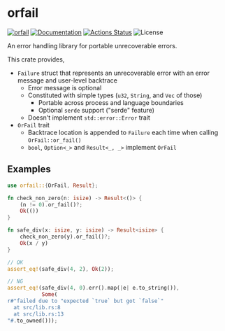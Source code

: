 orfail
======

[![orfail](https://img.shields.io/crates/v/orfail.svg)](https://crates.io/crates/orfail)
[![Documentation](https://docs.rs/orfail/badge.svg)](https://docs.rs/orfail)
[![Actions Status](https://github.com/sile/orfail/workflows/CI/badge.svg)](https://github.com/sile/orfail/actions)
![License](https://img.shields.io/crates/l/orfail)

An error handling library for portable unrecoverable errors.

This crate provides,

- `Failure` struct that represents an unrecoverable error with an error message and user-level backtrace
  - Error message is optional
  - Constituted with simple types (`u32`, `String`, and `Vec` of those)
    - Portable across process and language boundaries
    - Optional `serde` support ("serde" feature)
  - Doesn't implement `std::error::Error` trait
- `OrFail` trait
  - Backtrace location is appended to `Failure` each time when calling `OrFail::or_fail()`
  - `bool`, `Option<_>` and `Result<_, _>` implement `OrFail`

Examples
--------

```rust
use orfail::{OrFail, Result};

fn check_non_zero(n: isize) -> Result<()> {
    (n != 0).or_fail()?;
    Ok(())
}

fn safe_div(x: isize, y: isize) -> Result<isize> {
    check_non_zero(y).or_fail()?;
    Ok(x / y)
}

// OK
assert_eq!(safe_div(4, 2), Ok(2));

// NG
assert_eq!(safe_div(4, 0).err().map(|e| e.to_string()),
           Some(
r#"failed due to "expected `true` but got `false`"
  at src/lib.rs:8
  at src/lib.rs:13
"#.to_owned()));
```
